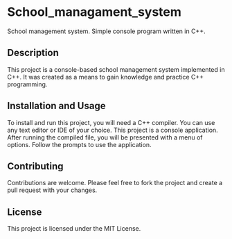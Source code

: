 # School_managament_system
School management system. Simple console program written in C++.

## Description
This project is a console-based school management system implemented in C++. It was created as a means to gain knowledge and practice C++ programming.


## Installation and Usage
To install and run this project, you will need a C++ compiler. You can use any text editor or IDE of your choice.
This project is a console application. After running the compiled file, you will be presented with a menu of options. Follow the prompts to use the application.

## Contributing
Contributions are welcome. Please feel free to fork the project and create a pull request with your changes.

## License
This project is licensed under the MIT License.

